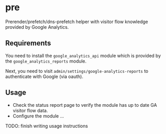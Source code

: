 # pre

Prerender/prefetch/dns-prefetch helper with visitor flow knowledge provided by Google Analytics.

## Requirements

You need to install the `google_analytics_api` module which is provided by the `google_analytics_reports` module.

Next, you need to visit `admin/settings/google-analytics-reports` to authenticate with Google (via oauth).

## Usage

* Check the status report page to verify the module has up to date GA visitor flow data.
* Configure the module ...

TODO: finish writing usage instructions